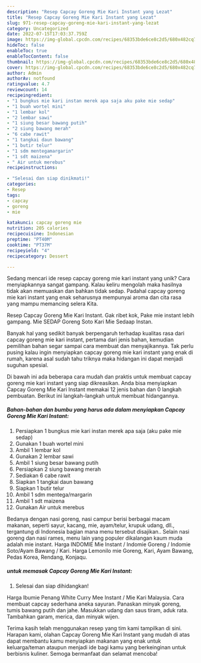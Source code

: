 ```yaml
---
description: "Resep Capcay Goreng Mie Kari Instant yang Lezat"
title: "Resep Capcay Goreng Mie Kari Instant yang Lezat"
slug: 971-resep-capcay-goreng-mie-kari-instant-yang-lezat
category: Uncategorized
date: 2022-07-15T17:03:37.759Z
image: https://img-global.cpcdn.com/recipes/68353bde6ce8c2d5/680x482cq70/capcay-goreng-mie-kari-instant-foto-resep-utama.jpg
hideToc: false
enableToc: true
enableTocContent: false
thumbnail: https://img-global.cpcdn.com/recipes/68353bde6ce8c2d5/680x482cq70/capcay-goreng-mie-kari-instant-foto-resep-utama.jpg
cover: https://img-global.cpcdn.com/recipes/68353bde6ce8c2d5/680x482cq70/capcay-goreng-mie-kari-instant-foto-resep-utama.jpg
author: Admin
authorAv: notfound
ratingvalue: 4.7
reviewcount: 14
recipeingredient:
- "1 bungkus mie kari instan merek apa saja aku pake mie sedap"
- "1 buah wortel mini"
- "1 lembar kol"
- "2 lembar sawi"
- "1 siung besar bawang putih"
- "2 siung bawang merah"
- "6 cabe rawit"
- "1 tangkai daun bawang"
- "1 butir telur"
- "1 sdm mentegamargarin"
- "1 sdt maizena"
- " Air untuk merebus"
recipeinstructions:

- "Selesai dan siap dinikmati!"
categories:
- Resep
tags:
- capcay
- goreng
- mie

katakunci: capcay goreng mie 
nutrition: 205 calories
recipecuisine: Indonesian
preptime: "PT40M"
cooktime: "PT37M"
recipeyield: "4"
recipecategory: Dessert

---
```





Sedang mencari ide resep capcay goreng mie kari instant yang unik? Cara menyiapkannya sangat gampang. Kalau keliru mengolah maka hasilnya tidak akan memuaskan dan bahkan tidak sedap. Padahal capcay goreng mie kari instant yang enak seharusnya mempunyai aroma dan cita rasa yang mampu memancing selera Kita.





Resep Capcay Goreng Mie Kari Instant. Gak ribet kok, Pake mie instant lebih gampang. Mie SEDAP Goreng Soto Kari Mie Sedaap Instan.

Banyak hal yang sedikit banyak berpengaruh terhadap kualitas rasa dari capcay goreng mie kari instant, pertama dari jenis bahan, kemudian pemilihan bahan segar sampai cara membuat dan menyajikannya. Tak perlu pusing kalau ingin menyiapkan capcay goreng mie kari instant yang enak di rumah, karena asal sudah tahu triknya maka hidangan ini dapat menjadi suguhan spesial.






Di bawah ini ada beberapa cara mudah dan praktis untuk membuat capcay goreng mie kari instant yang siap dikreasikan. Anda bisa menyiapkan Capcay Goreng Mie Kari Instant memakai 12 jenis bahan dan 0 langkah pembuatan. Berikut ini langkah-langkah untuk membuat hidangannya.

<!--inarticleads1-->

##### Bahan-bahan dan bumbu yang harus ada dalam menyiapkan Capcay Goreng Mie Kari Instant:

1. Persiapkan 1 bungkus mie kari instan merek apa saja (aku pake mie sedap)
1. Gunakan 1 buah wortel mini
1. Ambil 1 lembar kol
1. Gunakan 2 lembar sawi
1. Ambil 1 siung besar bawang putih
1. Persiapkan 2 siung bawang merah
1. Sediakan 6 cabe rawit
1. Siapkan 1 tangkai daun bawang
1. Siapkan 1 butir telur
1. Ambil 1 sdm mentega/margarin
1. Ambil 1 sdt maizena
1. Gunakan  Air untuk merebus


Bedanya dengan nasi goreng, nasi campur berisi berbagai macam makanan, seperti sayur, kacang, mie, ayam/telur, krupuk udang, dll., tergantung di Indonesia bagian mana menu tersebut disajikan.. Selain nasi goreng dan nasi rames, menu lain yang populer dikalangan kaum muda adalah mie instant. Harga INDOMIE Mie Instant / Indomie Goreng / Indomie Soto/Ayam Bawang / Kari. Harga Lemonilo mie Goreng, Kari, Ayam Bawang, Pedas Korea, Rendang, Konjaqu. 

<!--inarticleads2-->

#####  untuk memasak Capcay Goreng Mie Kari Instant:


1. Selesai dan siap dihidangkan!

Harga Ibumie Penang White Curry Mee Instant / Mie Kari Malaysia. Cara membuat capcay sederhana aneka sayuran. Panaskan minyak goreng, tumis bawang putih dan jahe. Masukkan udang dan saus tiram, aduk rata. Tambahkan garam, merica, dan minyak wijen. 

Terima kasih telah menggunakan resep yang tim kami tampilkan di sini. Harapan kami, olahan Capcay Goreng Mie Kari Instant yang mudah di atas dapat membantu kamu menyiapkan makanan yang enak untuk keluarga/teman ataupun menjadi ide bagi kamu yang berkeinginan untuk berbisnis kuliner. Semoga bermanfaat dan selamat mencoba!
